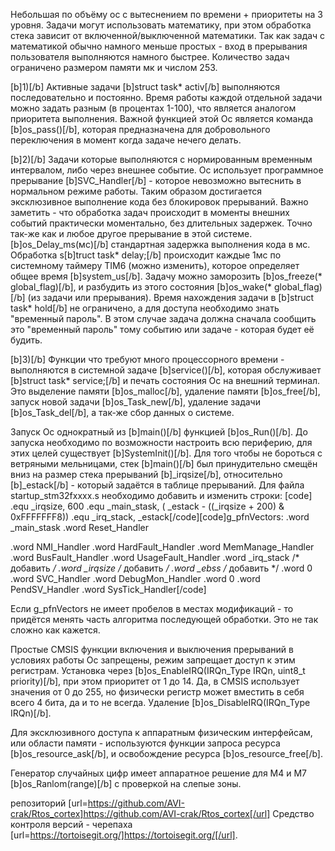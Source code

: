 Небольшая по объёму ос с вытеснением по времени + приоритеты на 3 уровня. 
Задачи могут использовать математику, при этом обработка стека зависит от включенной/выключенной математики. Так как задач с математикой обычно намного меньше простых - вход в прерывания пользователя выполняются намного быстрее. Количество задач ограничено размером памяти мк и числом 253.

[b]1)[/b] Активные задачи [b]struct task* activ[/b] выполняются последовательно и постоянно. 
Время работы каждой отдельной задачи можно задать разным (в процентах 1-100), что является аналогом приоритета выполнения.
Важной функцией этой Ос является команда [b]os_pass()[/b], которая предназначена для добровольного переключения в момент когда задаче нечего делать.

[b]2)[/b] Задачи которые выполняются с нормированным временным интервалом, либо через внешнее событие. Ос использует программное прерывание [b]SVC_Handler[/b] - которое невозможно вытеснить в нормальном режиме работы. Таким образом достигается эксклюзивное выполнение кода без блокировок прерываний. Важно заметить - что обработка задач происходит в моменты внешних событий практически моментально, без длительных задержек. Точно так-же как и любое другое прерывание в этой системе.
[b]os_Delay_ms(мс)[/b] стандартная задержка выполнения кода в мс. Обработка s[b]truct task* delay;[/b] происходит каждые 1мс по системному таймеру TIM6 (можно изменить), которое определяет общее время [b]system_us[/b].
Задачу можно заморозить [b]os_freeze(* global_flag)[/b], и разбудить из этого состояния [b]os_wake(* global_flag)[/b] (из задачи или прерывания). Время нахождения задачи в [b]struct task* hold[/b] не ограничено, а для доступа необходимо знать "временный пароль". В этом случае задача должна сначала сообщить это "временный пароль" тому событию или задаче - которая будет её будить.

[b]3)[/b] Функции что требуют много процессорного времени - выполняются в системной задаче [b]service()[/b], которая обслуживает [b]struct task* service;[/b] и печать состояния Ос на внешний терминал.
Это выделение памяти [b]os_malloc[/b], удаление памяти [b]os_free[/b], запуск новой задачи [b]os_Task_new[/b], удаление задачи [b]os_Task_del[/b], а так-же сбор данных о системе.

Запуск Ос однократный из [b]main()[/b] функцией [b]os_Run()[/b]. До запуска необходимо по возможности настроить всю периферию, для этих целей существует  [b]SystemInit()[/b].
Для того чтобы не бороться с ветряными мельницами, стек [b]main()[/b] был принудительно смещён вниз на размер стека прерываний [b]_irqsize[/b], относительно [b]_estack[/b] - который задаётся в таблице прерываний. Для файла startup_stm32fxxxx.s необходимо добавить и изменить строки:
[code] .equ   _irqsize, 600
 .equ   _main_stask,         ( _estack -   ((_irqsize + 200) & 0xFFFFFFF8))
 .equ   _irq_stack,          _estack[/code][code]g_pfnVectors:
  .word  _main_stask
  .word  Reset_Handler
 
  .word  NMI_Handler
  .word  HardFault_Handler
  .word  MemManage_Handler
  .word  BusFault_Handler
  .word  UsageFault_Handler
  .word  _irq_stack               /* добавить              */
  .word  _irqsize                   /* добавить              */
  .word  _ebss                      /* добавить              */
  .word  0
  .word  SVC_Handler
  .word  DebugMon_Handler
  .word  0
  .word  PendSV_Handler
  .word  SysTick_Handler[/code]
  
  Если g_pfnVectors не имеет пробелов в местах модификаций - то придётся менять часть алгоритма последующей обработки. Это не так сложно как кажется.

Простые CMSIS функции включения и выключения прерываний в условиях работы Ос запрещены, режим запрещает доступ к этим регистрам. 
Установка через [b]os_EnableIRQ(IRQn_Type IRQn, uint8_t priority)[/b], при этом приоритет от 1 до 14. Да, в CMSIS использует значения от 0 до 255, но физически регистр может вместить в себя всего 4 бита, да и то не всегда.
Удаление [b]os_DisableIRQ(IRQn_Type IRQn)[/b]. 

Для эксклюзивного доступа к аппаратным физическим интерфейсам, или области памяти - используются функции запроса ресурса [b]os_resource_ask[/b], и освобождение ресурса [b]os_resource_free[/b].

Генератор случайных цифр имеет аппаратное решение для M4 и M7 [b]os_Ranlom(range)[/b] с проверкой на слепые зоны.

репозиторий [url=https://github.com/AVI-crak/Rtos_cortex]https://github.com/AVI-crak/Rtos_cortex[/url]
Средство контроля версий - черепаха [url=https://tortoisegit.org/]https://tortoisegit.org/[/url].